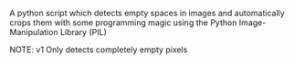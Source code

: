 A python script which detects empty spaces in images and automatically crops them with some programming magic using the Python Image-Manipulation Library (PIL)

NOTE: v1 Only detects completely empty pixels
